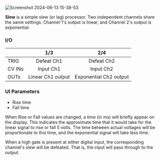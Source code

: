 ![Screenshot 2024-06-13 15-38-53](https://github.com/djphazer/O_C-Phazerville/assets/109086194/547fe806-1acb-4628-9b65-b408316e7c39)

**Slew** is a simple slew (or lag) processor. Two independent channels share the same settings. Channel 1's output is linear, and Channel 2's output is exponential.

### I/O

|        | 1/3 | 2/4 |
| ------ | :-: | :-: |
| TRIG   | Defeat Ch1    | Defeat Ch2    |
| CV INs | Input Ch1    | Input Ch2    |
| OUTs   | Linear Ch1 output    | Exponential Ch2 output    |


### UI Parameters
* Rise time
* Fall time

When Rise or Fall values are changed, a time (in ms) will briefly appear on the display. This indicates the approximate time that it would take for the linear signal to rise or fall 5 volts. The time between actual voltages will be proportionate to this time, and the exponential signal will take less time.

When a high gate is present at either digital input, the corresponding channel's slew will be defeated. That is, the input will pass through to the output.
